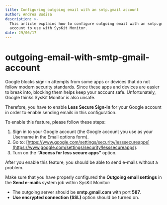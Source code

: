 ```yaml
---
title: Configuring outgoing email with an smtp.gmail account
author: Andrea Budisa
description: >-
  This article explains how to configure outgoing email with an smtp.gmail
  account to use with SysKit Monitor.
date: 29/06/17
---
```


# outgoing-email-with-smtp-gmail-account

Google blocks sign-in attempts from some apps or devices that do not follow modern security standards. Since these apps and devices are easier to break into, blocking them helps keep your account safe. Unfortunately, Google thinks SysKit Monitor is also unsafe.

Therefore, you have to enable **Less Secure Sign-In** for your Google account in order to enable sending emails in this configuration.

To enable this feature, please follow these steps:

1. Sign in to your Google account \(the Google account you use as your Username in the Email options form\).
2. Go to: [https://www.google.com/settings/security/lesssecureapps](https://www.google.com/settings/security/lesssecureapps).
3. Turn on the **“Access for less secure apps”** option.

After you enable this feature, you should be able to send e-mails without a problem.

Make sure that you have properly configured the **Outgoing email settings** in the **Send e-mails** system job within SysKit Monitor:

* The outgoing server should be **smtp.gmail.com** with port **587**.
* **Use encrypted connection \(SSL\)** option should be turned on.

